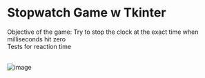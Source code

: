 # Stopwatch Game w Tkinter

Objective of the game: Try to stop the clock at the exact time when milliseconds hit zero<br>
Tests for reaction time<br><br>

![image](https://user-images.githubusercontent.com/98131995/210927430-f3bc0557-61e9-4388-ba9b-4c84590733ab.png)
